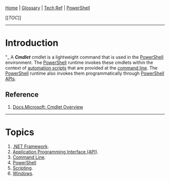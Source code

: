 [Home](/Slalom-LLC/Slalom-Consulting) | [Glossary](/Glossary) | [Tech Ref](/Tech-Ref) | [PowerShell](/Tech-Ref/Microsoft/PowerShell)

[[_TOC_]]

---
# Introduction
"_ A ***Cmdlet*** cmdlet is a lightweight command that is used in the [PowerShell](/Tech-Ref/Microsoft/PowerShell) environment. The [PowerShell](/Tech-Ref/Microsoft/PowerShell) runtime invokes these cmdlets within the context of [automation scripts](/Tech-Ref/Software-Development/Scripting) that are provided at the [command line](/Tech-Ref/CLI-\(Command-Line-Interface\)). The [PowerShell](/Tech-Ref/Microsoft/PowerShell) runtime also invokes them programmatically through [PowerShell](/Tech-Ref/Microsoft/PowerShell) [APIs](/Tech-Ref/Software-Development/API-\(Application-Programming-Interface\)).

## Reference
1. [Docs.Microsoft: Cmdlet Overview](https://docs.microsoft.com/en-us/powershell/scripting/developer/cmdlet/cmdlet-overview)

---
# Topics
1. [.NET Framework](/Tech-Ref/Software-Development/NET-Framework).
1. [Application Programming Interface (API)](/Tech-Ref/Software-Development/API-\(Application-Programming-Interface\)).
1. [Command Line](/Tech-Ref/CLI-\(Command-Line-Interface\)).
1. [PowerShell](/Tech-Ref/Microsoft/PowerShell)
1. [Scripting](/Tech-Ref/Software-Development/Scripting).
1. [Windows](/Tech-Ref/Microsoft/Microsoft-Windows).
